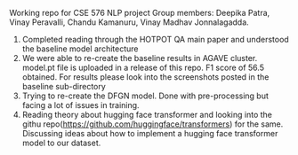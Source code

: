 Working repo for CSE 576 NLP project
Group members: Deepika Patra, Vinay Peravalli, Chandu Kamanuru, Vinay Madhav Jonnalagadda.  

1. Completed reading through the HOTPOT QA main paper and understood the baseline model architecture
2. We were able to re-create the baseline results in AGAVE cluster. model.pt file is uploaded in a release of 
   this repo. F1 score of 56.5 obtained. For results please look into the screenshots posted in the baseline sub-directory
3. Trying to re-create the DFGN model. Done with pre-processing but facing a lot of issues in training.
4. Reading theory about hugging face transformer and looking into the githu repo(https://github.com/huggingface/transformers) 
   for the same. Discussing ideas about how to implement a hugging face transformer model to our dataset.
